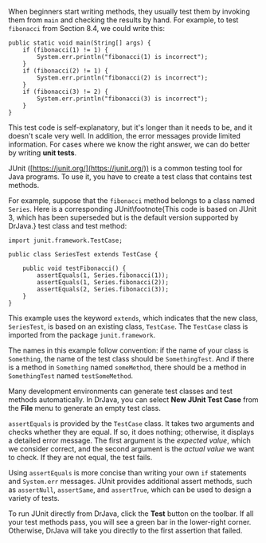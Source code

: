 When beginners start writing methods, they usually test them by invoking them from `main` and checking the results by hand. For example, to test `fibonacci` from Section 8.4, we could write this:

```code
public static void main(String[] args) {
    if (fibonacci(1) != 1) {
        System.err.println("fibonacci(1) is incorrect");
    }
    if (fibonacci(2) != 1) {
        System.err.println("fibonacci(2) is incorrect");
    }
    if (fibonacci(3) != 2) {
        System.err.println("fibonacci(3) is incorrect");
    }
}
```

This test code is self-explanatory, but it's longer than it needs to be, and it doesn't scale very well. In addition, the error messages provide limited information. For cases where we know the right answer, we can do better by writing **unit tests**.


JUnit ([https://junit.org/](https://junit.org/)) is a common testing tool for Java programs. To use it, you have to create a test class that contains test methods.

For example, suppose that the `fibonacci` method belongs to a class named `Series`. Here is a corresponding JUnit\footnote{This code is based on JUnit 3, which has been superseded but is the default version supported by DrJava.} test class and test method:

```code
import junit.framework.TestCase;

public class SeriesTest extends TestCase {

    public void testFibonacci() {
        assertEquals(1, Series.fibonacci(1));
        assertEquals(1, Series.fibonacci(2));
        assertEquals(2, Series.fibonacci(3));
    }
}
```

This example uses the keyword `extends`, which indicates that the new class, `SeriesTest`, is based on an existing class, `TestCase`. The `TestCase` class is imported from the package `junit.framework`.

The names in this example follow convention: if the name of your class is `Something`, the name of the test class should be `SomethingTest`. And if there is a method in `Something` named `someMethod`, there should be a method in `SomethingTest` named `testSomeMethod`.

Many development environments can generate test classes and test methods automatically. In DrJava, you can select **New JUnit Test Case** from the **File** menu to generate an empty test class.

`assertEquals` is provided by the `TestCase` class. It takes two arguments and checks whether they are equal. If so, it does nothing; otherwise, it displays a detailed error message. The first argument is the *expected value*, which we consider correct, and the second argument is the *actual value* we want to check. If they are not equal, the test fails.


Using `assertEquals` is more concise than writing your own `if` statements and `System.err` messages. JUnit provides additional assert methods, such as `assertNull`, `assertSame`, and `assertTrue`, which can be used to design a variety of tests.

To run JUnit directly from DrJava, click the **Test** button on the toolbar. If all your test methods pass, you will see a green bar in the lower-right corner. Otherwise, DrJava will take you directly to the first assertion that failed.